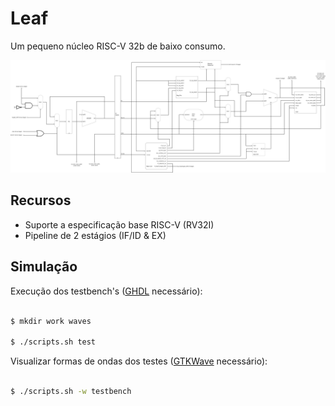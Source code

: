 # Leaf

Um pequeno núcleo RISC-V 32b de baixo consumo.

![RTL](/.github/rtl.png)

## Recursos

- Suporte a especificação base RISC-V (RV32I)
- Pipeline de 2 estágios (IF/ID & EX)

## Simulação

Execução dos testbench's ([GHDL](https://github.com/ghdl/ghdl) necessário):

```bash

$ mkdir work waves

$ ./scripts.sh test

```

Visualizar formas de ondas dos testes ([GTKWave](http://gtkwave.sourceforge.net/) necessário):

```bash

$ ./scripts.sh -w testbench

```